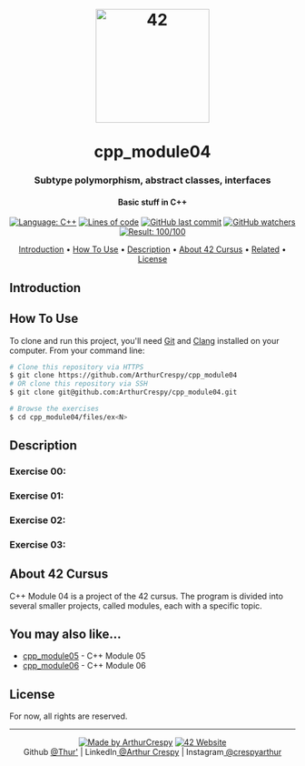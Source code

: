 <h1 align="center">
  <br>
  <a href="https://www.github.com/ArthurCrespy"><img src="https://42.fr/wp-content/uploads/2021/05/42-Final-sigle-seul.svg" alt="42" width="200"></a>
  <br><br>
  cpp_module04
  <br>
</h1>

<h3 align="center">Subtype polymorphism, abstract classes, interfaces</h3>

<h4 align="center">Basic stuff in C++</a></h4>

<p align="center">
    <a href="https://github.com/ArthurCrespy/cpp_module04/search?l=c"> <img alt="Language: C++" src="https://img.shields.io/badge/language-C++-pink"></a>
    <a href="https://github.com/ArthurCrespy/cpp_module04"> <img alt="Lines of code" src="https://img.shields.io/tokei/lines/github/ArthurCrespy/cpp_module04"></a>
    <a href="https://github.com/ArthurCrespy/cpp_module04/commits"> <img alt="GitHub last commit" src="https://img.shields.io/github/last-commit/ArthurCrespy/cpp_module04?color=yellow"></a>
    <a href="https://github.com/ArthurCrespy/cpp_module04/watchers"> <img alt="GitHub watchers" src="https://img.shields.io/github/watchers/ArthurCrespy/cpp_module04?color=ff69b4"></a>
    <a href="https://projects.intra.42.fr/42cursus-cpp_module04/acrespy"> <img alt="Result: 100/100" src="https://img.shields.io/badge/result-100/100-brightgreen"></a>

</p>

<p align="center">
  <a href="#introduction">Introduction</a> •
  <a href="#how-to-use">How To Use</a> •
  <a href="#description">Description</a> •
  <a href="#about-42-cursus">About 42 Cursus</a> •
  <a href="#you-may-also-like">Related</a> •
  <a href="#license">License</a>
</p>

## Introduction

## How To Use

To clone and run this project, you'll need [Git](https://git-scm.com) and [Clang](https://clang.llvm.org/) installed on your computer. From your command line:

```bash
# Clone this repository via HTTPS
$ git clone https://github.com/ArthurCrespy/cpp_module04
# OR clone this repository via SSH
$ git clone git@github.com:ArthurCrespy/cpp_module04.git

# Browse the exercises
$ cd cpp_module04/files/ex<N>
```

## Description

### Exercise 00:
### Exercise 01:
### Exercise 02:
### Exercise 03:

## About 42 Cursus

C++ Module 04 is a project of the 42 cursus. The program is divided into several smaller projects, called modules, each with a specific topic.

## You may also like...

- [cpp_module05](https://github.com/ArthurCrespy/cpp_module05) - C++ Module 05
- [cpp_module06](https://github.com/ArthurCrespy/cpp_module06) - C++ Module 06

## License

For now, all rights are reserved.

---
<p align="center">
    <a href="https://github.com/ArthurCrespy"> <img alt="Made by ArthurCrespy" src="https://img.shields.io/badge/made%20by-ArthurCrespy-blue"></a>
    <a href="https://42.fr"><img alt="42 Website" src="https://img.shields.io/badge/website-42.fr-blue"></a>
    <br>
    Github <a href="https://github.com/ArthurCrespy" target="_blank">@Thur'</a> |
    LinkedIn<a href="https://fr.linkedin.com/in/crespyarthur" target="_blank"> @Arthur Crespy</a> |
    Instagram<a href="https://instagram.com/arthurcrespy" target="_blank"> @crespyarthur</a> 
</p>
